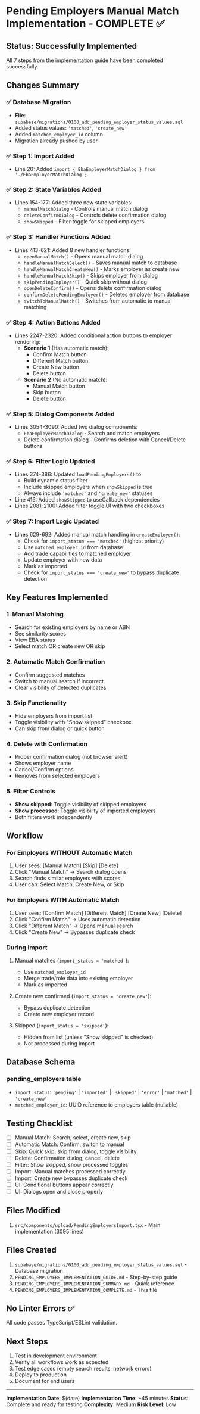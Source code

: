 # Pending Employers Manual Match Implementation - COMPLETE ✅

## Status: Successfully Implemented

All 7 steps from the implementation guide have been completed successfully.

## Changes Summary

### ✅ Database Migration
- **File**: `supabase/migrations/0100_add_pending_employer_status_values.sql`
- Added status values: `'matched'`, `'create_new'`
- Added `matched_employer_id` column
- Migration already pushed by user

### ✅ Step 1: Import Added
- Line 20: Added `import { EbaEmployerMatchDialog } from './EbaEmployerMatchDialog';`

### ✅ Step 2: State Variables Added
- Lines 154-177: Added three new state variables:
  - `manualMatchDialog` - Controls manual match dialog
  - `deleteConfirmDialog` - Controls delete confirmation dialog
  - `showSkipped` - Filter toggle for skipped employers

### ✅ Step 3: Handler Functions Added
- Lines 413-621: Added 8 new handler functions:
  - `openManualMatch()` - Opens manual match dialog
  - `handleManualMatchSelect()` - Saves manual match to database
  - `handleManualMatchCreateNew()` - Marks employer as create new
  - `handleManualMatchSkip()` - Skips employer from dialog
  - `skipPendingEmployer()` - Quick skip without dialog
  - `openDeleteConfirm()` - Opens delete confirmation dialog
  - `confirmDeletePendingEmployer()` - Deletes employer from database
  - `switchToManualMatch()` - Switches from automatic to manual matching

### ✅ Step 4: Action Buttons Added
- Lines 2247-2320: Added conditional action buttons to employer rendering:
  - **Scenario 1** (Has automatic match):
    - Confirm Match button
    - Different Match button
    - Create New button
    - Delete button
  - **Scenario 2** (No automatic match):
    - Manual Match button
    - Skip button
    - Delete button

### ✅ Step 5: Dialog Components Added
- Lines 3054-3090: Added two dialog components:
  - `EbaEmployerMatchDialog` - Search and match employers
  - Delete confirmation dialog - Confirms deletion with Cancel/Delete buttons

### ✅ Step 6: Filter Logic Updated
- Lines 374-386: Updated `loadPendingEmployers()` to:
  - Build dynamic status filter
  - Include skipped employers when `showSkipped` is true
  - Always include `'matched'` and `'create_new'` statuses
- Line 416: Added `showSkipped` to useCallback dependencies
- Lines 2081-2100: Added filter toggle UI with two checkboxes

### ✅ Step 7: Import Logic Updated
- Lines 629-692: Added manual match handling in `createEmployer()`:
  - Check for `import_status === 'matched'` (highest priority)
  - Use `matched_employer_id` from database
  - Add trade capabilities to matched employer
  - Update employer with new data
  - Mark as imported
  - Check for `import_status === 'create_new'` to bypass duplicate detection

## Key Features Implemented

### 1. Manual Matching
- Search for existing employers by name or ABN
- See similarity scores
- View EBA status
- Select match OR create new OR skip

### 2. Automatic Match Confirmation
- Confirm suggested matches
- Switch to manual search if incorrect
- Clear visibility of detected duplicates

### 3. Skip Functionality
- Hide employers from import list
- Toggle visibility with "Show skipped" checkbox
- Can skip from dialog or quick button

### 4. Delete with Confirmation
- Proper confirmation dialog (not browser alert)
- Shows employer name
- Cancel/Confirm options
- Removes from selected employers

### 5. Filter Controls
- **Show skipped**: Toggle visibility of skipped employers
- **Show processed**: Toggle visibility of imported employers
- Both filters work independently

## Workflow

### For Employers WITHOUT Automatic Match
1. User sees: [Manual Match] [Skip] [Delete]
2. Click "Manual Match" → Search dialog opens
3. Search finds similar employers with scores
4. User can: Select Match, Create New, or Skip

### For Employers WITH Automatic Match
1. User sees: [Confirm Match] [Different Match] [Create New] [Delete]
2. Click "Confirm Match" → Uses automatic detection
3. Click "Different Match" → Opens manual search
4. Click "Create New" → Bypasses duplicate check

### During Import
1. Manual matches (`import_status = 'matched'`):
   - Use `matched_employer_id`
   - Merge trade/role data into existing employer
   - Mark as imported

2. Create new confirmed (`import_status = 'create_new'`):
   - Bypass duplicate detection
   - Create new employer record

3. Skipped (`import_status = 'skipped'`):
   - Hidden from list (unless "Show skipped" is checked)
   - Not processed during import

## Database Schema

### pending_employers table
- `import_status`: `'pending'` | `'imported'` | `'skipped'` | `'error'` | `'matched'` | `'create_new'`
- `matched_employer_id`: UUID reference to employers table (nullable)

## Testing Checklist

- [ ] Manual Match: Search, select, create new, skip
- [ ] Automatic Match: Confirm, switch to manual
- [ ] Skip: Quick skip, skip from dialog, toggle visibility
- [ ] Delete: Confirmation dialog, cancel, delete
- [ ] Filter: Show skipped, show processed toggles
- [ ] Import: Manual matches processed correctly
- [ ] Import: Create new bypasses duplicate check
- [ ] UI: Conditional buttons appear correctly
- [ ] UI: Dialogs open and close properly

## Files Modified

1. `src/components/upload/PendingEmployersImport.tsx` - Main implementation (3095 lines)

## Files Created

1. `supabase/migrations/0100_add_pending_employer_status_values.sql` - Database migration
2. `PENDING_EMPLOYERS_IMPLEMENTATION_GUIDE.md` - Step-by-step guide
3. `PENDING_EMPLOYERS_IMPLEMENTATION_SUMMARY.md` - Quick reference
4. `PENDING_EMPLOYERS_IMPLEMENTATION_COMPLETE.md` - This file

## No Linter Errors ✅

All code passes TypeScript/ESLint validation.

## Next Steps

1. Test in development environment
2. Verify all workflows work as expected
3. Test edge cases (empty search results, network errors)
4. Deploy to production
5. Document for end users

---

**Implementation Date**: $(date)
**Implementation Time**: ~45 minutes
**Status**: Complete and ready for testing
**Complexity**: Medium
**Risk Level**: Low


